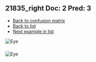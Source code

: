 ## 21835_right Doc: 2 Pred: 3
- [Back to confusion matrix](https://github.com/juliandewit/kaggle_retinopathy/blob/master/matrix.md)
- [Back to list](https://github.com/juliandewit/kaggle_retinopathy/blob/master/lists/23/list.md)
- [Next example in list](https://github.com/juliandewit/kaggle_retinopathy/blob/master/lists/23/21/21929_left.md)

![Eye](https://retinopaty.blob.core.windows.net/size1024/21835_right_2.jpeg)

### 

![Eye]()
